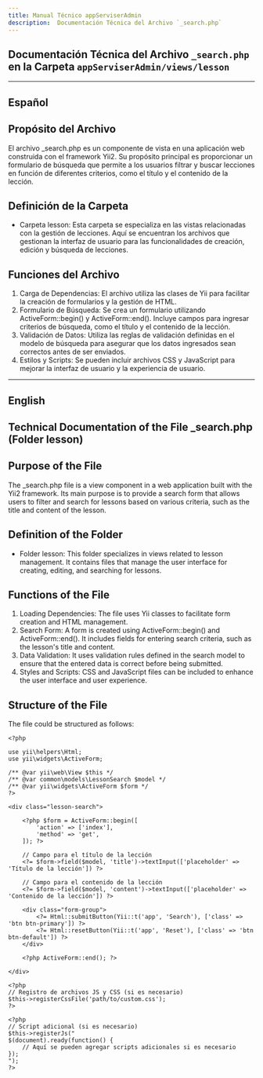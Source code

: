 ```yaml
---
title: Manual Técnico appServiserAdmin
description:  Documentación Técnica del Archivo `_search.php`
---
```


## Documentación Técnica del Archivo `_search.php` en la Carpeta `appServiserAdmin/views/lesson`

---

## Español

## Propósito del Archivo
El archivo _search.php es un componente de vista en una aplicación web construida con el framework Yii2. Su propósito principal es proporcionar un formulario de búsqueda que permite a los usuarios filtrar y buscar lecciones en función de diferentes criterios, como el título y el contenido de la lección.

## Definición de la Carpeta
- Carpeta lesson: Esta carpeta se especializa en las vistas relacionadas con la gestión de lecciones. Aquí se encuentran los archivos que gestionan la interfaz de usuario para las funcionalidades de creación, edición y búsqueda de lecciones.

## Funciones del Archivo
1. Carga de Dependencias: El archivo utiliza las clases de Yii para facilitar la creación de formularios y la gestión de HTML.
2. Formulario de Búsqueda:
Se crea un formulario utilizando ActiveForm::begin() y ActiveForm::end().
Incluye campos para ingresar criterios de búsqueda, como el título y el contenido de la lección.
3. Validación de Datos:
Utiliza las reglas de validación definidas en el modelo de búsqueda para asegurar que los datos ingresados sean correctos antes de ser enviados.
4. Estilos y Scripts:
Se pueden incluir archivos CSS y JavaScript para mejorar la interfaz de usuario y la experiencia de usuario.

---

## English

## Technical Documentation of the File _search.php (Folder lesson)

## Purpose of the File
The _search.php file is a view component in a web application built with the Yii2 framework. Its main purpose is to provide a search form that allows users to filter and search for lessons based on various criteria, such as the title and content of the lesson.

## Definition of the Folder
- Folder lesson: This folder specializes in views related to lesson management. It contains files that manage the user interface for creating, editing, and searching for lessons.

## Functions of the File
1. Loading Dependencies: The file uses Yii classes to facilitate form creation and HTML management.
2. Search Form:
A form is created using ActiveForm::begin() and ActiveForm::end().
It includes fields for entering search criteria, such as the lesson's title and content.
3. Data Validation:
It uses validation rules defined in the search model to ensure that the entered data is correct before being submitted.
4. Styles and Scripts:
CSS and JavaScript files can be included to enhance the user interface and user experience.

## Structure of the File
The file could be structured as follows:
```
<?php

use yii\helpers\Html;
use yii\widgets\ActiveForm;

/** @var yii\web\View $this */
/** @var common\models\LessonSearch $model */
/** @var yii\widgets\ActiveForm $form */
?>

<div class="lesson-search">

    <?php $form = ActiveForm::begin([
        'action' => ['index'],
        'method' => 'get',
    ]); ?>

    // Campo para el título de la lección
    <?= $form->field($model, 'title')->textInput(['placeholder' => 'Título de la lección']) ?>

    // Campo para el contenido de la lección
    <?= $form->field($model, 'content')->textInput(['placeholder' => 'Contenido de la lección']) ?>

    <div class="form-group">
        <?= Html::submitButton(Yii::t('app', 'Search'), ['class' => 'btn btn-primary']) ?>
        <?= Html::resetButton(Yii::t('app', 'Reset'), ['class' => 'btn btn-default']) ?>
    </div>

    <?php ActiveForm::end(); ?>

</div>

<?php
// Registro de archivos JS y CSS (si es necesario)
$this->registerCssFile('path/to/custom.css');
?>

<?php 
// Script adicional (si es necesario)
$this->registerJs("
$(document).ready(function() {
    // Aquí se pueden agregar scripts adicionales si es necesario
});
");
?>
```